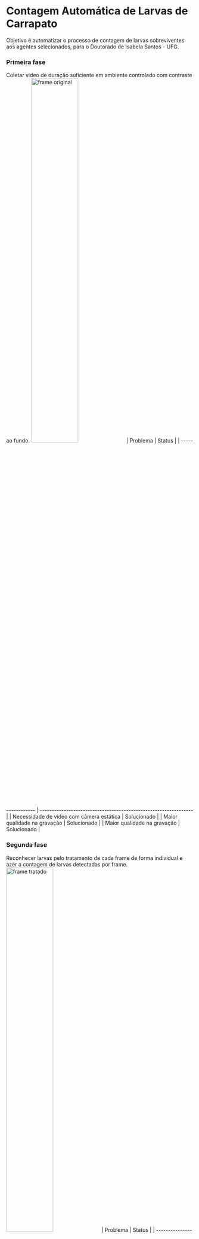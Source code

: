# Contagem Automática de Larvas de Carrapato

Objetivo é automatizar o processo de contagem de larvas sobreviventes aos agentes selecionados, para o Doutorado de Isabela Santos - UFG.

### Primeira fase
Coletar video de duração suficiente em ambiente controlado com contraste ao fundo.
<img src="https://github.com/mxtqnt/Contagem-automatica-de-larvas-de-carrapato/blob/main/imgreadme/original.png?raw=true" alt="frame original" width="50%" height="50%">
| Problema               | Status                                                |
| ----------------- | ---------------------------------------------------------------- |
| Necessidade de video com câmera estática       | Solucionado |
| Maior qualidade na gravação       | Solucionado |
| Maior qualidade na gravação       | Solucionado |

### Segunda fase 
Reconhecer larvas pelo tratamento de cada frame de forma individual e azer a contagem de larvas detectadas por frame.
<img src="https://github.com/mxtqnt/Contagem-automatica-de-larvas-de-carrapato/blob/main/imgreadme/contagem.png?raw=true" alt="frame tratado" width="50%" height="50%">
| Problema               | Status                                                |
| ----------------- | ---------------------------------------------------------------- |
| Ruído ao fundo, reconhecendo falhas no papel como larvas       | Em andamento |

### Terceira fase
Sinalizar a área de cada larva.
<img src="https://github.com/mxtqnt/Contagem-automatica-de-larvas-de-carrapato/blob/main/imgreadme/circuladas.png?raw=true" alt="larvas circuladas" width="50%" height="50%">
| Problema               | Status                                                |
| ----------------- | ---------------------------------------------------------------- |
| Larvas muito próximas       | Em andamento |

## Próximas fases
- Traçar a movimentação de cada larva e diagnosticar atividade ou não.
- Inserir dados na base.
